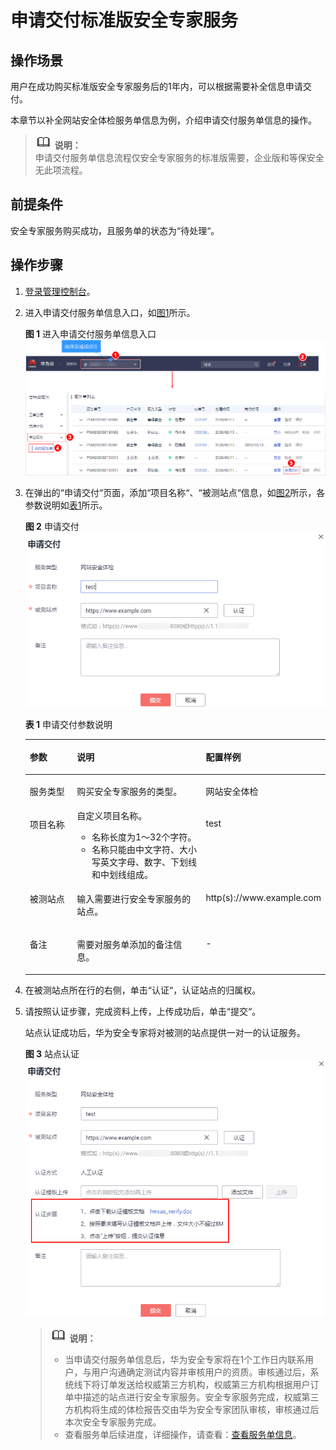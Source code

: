# 申请交付标准版安全专家服务<a name="ses_01_0049"></a>

## 操作场景<a name="section2425549414337"></a>

用户在成功购买标准版安全专家服务后的1年内，可以根据需要补全信息申请交付。

本章节以补全网站安全体检服务单信息为例，介绍申请交付服务单信息的操作。

>![](public_sys-resources/icon-note.gif) **说明：**   
>申请交付服务单信息流程仅安全专家服务的标准版需要，企业版和等保安全无此项流程。  

## 前提条件<a name="section2256777914731"></a>

安全专家服务购买成功，且服务单的状态为“待处理“。

## 操作步骤<a name="section675742633212"></a>

1.  [登录管理控制台](https://console.huaweicloud.com/?locale=zh-cn)。
2.  进入申请交付服务单信息入口，如[图1](#fig17532142516127)所示。

    **图 1**  进入申请交付服务单信息入口<a name="fig17532142516127"></a>  
    ![](figures/进入申请交付服务单信息入口.png "进入申请交付服务单信息入口")

3.  在弹出的“申请交付“页面，添加“项目名称“、“被测站点“信息，如[图2](#fig667810411844)所示，各参数说明如[表1](#table15289430182714)所示。

    **图 2**  申请交付<a name="fig667810411844"></a>  
    ![](figures/申请交付.png "申请交付")

    **表 1**  申请交付参数说明

    <a name="table15289430182714"></a>
    <table><thead align="left"><tr id="row1029223020277"><th class="cellrowborder" valign="top" width="19.470000000000002%" id="mcps1.2.4.1.1"><p id="p3294630102711"><a name="p3294630102711"></a><a name="p3294630102711"></a>参数</p>
    </th>
    <th class="cellrowborder" valign="top" width="54.11%" id="mcps1.2.4.1.2"><p id="p429673012711"><a name="p429673012711"></a><a name="p429673012711"></a>说明</p>
    </th>
    <th class="cellrowborder" valign="top" width="26.419999999999998%" id="mcps1.2.4.1.3"><p id="p0297173012275"><a name="p0297173012275"></a><a name="p0297173012275"></a>配置样例</p>
    </th>
    </tr>
    </thead>
    <tbody><tr id="row18614125415518"><td class="cellrowborder" valign="top" width="19.470000000000002%" headers="mcps1.2.4.1.1 "><p id="p461512541859"><a name="p461512541859"></a><a name="p461512541859"></a>服务类型</p>
    </td>
    <td class="cellrowborder" valign="top" width="54.11%" headers="mcps1.2.4.1.2 "><p id="p361555419513"><a name="p361555419513"></a><a name="p361555419513"></a>购买安全专家服务的类型。</p>
    </td>
    <td class="cellrowborder" valign="top" width="26.419999999999998%" headers="mcps1.2.4.1.3 "><p id="p86156541052"><a name="p86156541052"></a><a name="p86156541052"></a>网站安全体检</p>
    </td>
    </tr>
    <tr id="row17299133052716"><td class="cellrowborder" valign="top" width="19.470000000000002%" headers="mcps1.2.4.1.1 "><p id="p9301163072719"><a name="p9301163072719"></a><a name="p9301163072719"></a>项目名称</p>
    </td>
    <td class="cellrowborder" valign="top" width="54.11%" headers="mcps1.2.4.1.2 "><div class="p" id="p1930214305271"><a name="p1930214305271"></a><a name="p1930214305271"></a>自定义项目名称。<a name="ul1130319300275"></a><a name="ul1130319300275"></a><ul id="ul1130319300275"><li>名称长度为1～32个字符。</li><li>名称只能由中文字符、大小写英文字母、数字、下划线和中划线组成。</li></ul>
    </div>
    </td>
    <td class="cellrowborder" valign="top" width="26.419999999999998%" headers="mcps1.2.4.1.3 "><p id="p1230603022712"><a name="p1230603022712"></a><a name="p1230603022712"></a>test</p>
    </td>
    </tr>
    <tr id="row183116304273"><td class="cellrowborder" valign="top" width="19.470000000000002%" headers="mcps1.2.4.1.1 "><p id="p13415519532"><a name="p13415519532"></a><a name="p13415519532"></a>被测站点</p>
    </td>
    <td class="cellrowborder" valign="top" width="54.11%" headers="mcps1.2.4.1.2 "><p id="p12315830102716"><a name="p12315830102716"></a><a name="p12315830102716"></a>输入需要进行安全专家服务的站点。</p>
    </td>
    <td class="cellrowborder" valign="top" width="26.419999999999998%" headers="mcps1.2.4.1.3 "><p id="p331663042720"><a name="p331663042720"></a><a name="p331663042720"></a>http(s)://www.example.com</p>
    </td>
    </tr>
    <tr id="row1131611303279"><td class="cellrowborder" valign="top" width="19.470000000000002%" headers="mcps1.2.4.1.1 "><p id="p331715302276"><a name="p331715302276"></a><a name="p331715302276"></a>备注</p>
    </td>
    <td class="cellrowborder" valign="top" width="54.11%" headers="mcps1.2.4.1.2 "><p id="p15318193022711"><a name="p15318193022711"></a><a name="p15318193022711"></a>需要对服务单添加的备注信息。</p>
    </td>
    <td class="cellrowborder" valign="top" width="26.419999999999998%" headers="mcps1.2.4.1.3 "><p id="p193181930142718"><a name="p193181930142718"></a><a name="p193181930142718"></a>-</p>
    </td>
    </tr>
    </tbody>
    </table>

4.  在被测站点所在行的右侧，单击“认证“，认证站点的归属权。
5.  请按照认证步骤，完成资料上传，上传成功后，单击“提交“。

    站点认证成功后，华为安全专家将对被测的站点提供一对一的认证服务。

    **图 3**  站点认证<a name="fig3421103041118"></a>  
    ![](figures/站点认证.png "站点认证")

    >![](public_sys-resources/icon-note.gif) **说明：**   
    >-   当申请交付服务单信息后，华为安全专家将在1个工作日内联系用户，与用户沟通确定测试内容并审核用户的资质。审核通过后，系统线下将订单发送给权威第三方机构，权威第三方机构根据用户订单中描述的站点进行安全专家服务。安全专家服务完成，权威第三方机构将生成的体检报告交由华为安全专家团队审核，审核通过后本次安全专家服务完成。  
    >-   查看服务单后续进度，详细操作，请查看：[查看服务单信息](https://support.huaweicloud.com/usermanual-ses/ses_01_0021.html)。  


